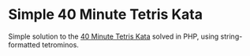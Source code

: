 # Simple 40 Minute Tetris Kata

Simple solution to the [40 Minute Tetris Kata](https://antonio.gg/katas/40-minute-tetris) solved in PHP, using string-formatted tetrominos.
